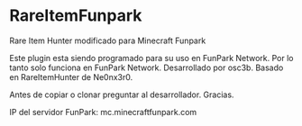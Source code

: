 # RareItemFunpark
Rare Item Hunter modificado para Minecraft Funpark

Este plugin esta siendo programado para su uso en FunPark Network. Por lo tanto solo funciona en FunPark Network. Desarrollado por osc3b.
Basado en RareItemHunter de Ne0nx3r0.

Antes de copiar o clonar preguntar al desarrollador. Gracias.

IP del servidor FunPark: mc.minecraftfunpark.com
